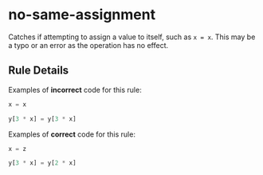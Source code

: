 # no-same-assignment

Catches if attempting to assign a value to itself, such as `x = x`. This may be a typo or an error as the operation has no effect.

## Rule Details

Examples of **incorrect** code for this rule:

```js
x = x

y[3 * x] = y[3 * x]
```

Examples of **correct** code for this rule:

```js
x = z

y[3 * x] = y[2 * x]
```
